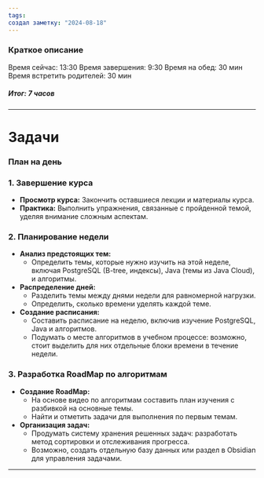 ```yaml
---
tags: 
создал заметку: "2024-08-18"
---
```

### Краткое описание

Время сейчас: 13:30
Время завершения: 9:30
Время на обед: 30 мин
Время встретить родителей: 30 мин

##### Итог: 7 часов
---

# Задачи

### План на день

### 1. Завершение курса
- **Просмотр курса:** Закончить оставшиеся лекции и материалы курса.
- **Практика:** Выполнить упражнения, связанные с пройденной темой, уделяя внимание сложным аспектам.

### 2. Планирование недели
- **Анализ предстоящих тем:**
  - Определить темы, которые нужно изучить на этой неделе, включая PostgreSQL (B-tree, индексы), Java (темы из Java Cloud), и алгоритмы.
- **Распределение дней:**
  - Разделить темы между днями недели для равномерной нагрузки.
  - Определить, сколько времени уделять каждой теме.
- **Создание расписания:**
  - Составить расписание на неделю, включив изучение PostgreSQL, Java и алгоритмов.
  - Подумать о месте алгоритмов в учебном процессе: возможно, стоит выделить для них отдельные блоки времени в течение недели.

### 3. Разработка RoadMap по алгоритмам
- **Создание RoadMap:**
  - На основе видео по алгоритмам составить план изучения с разбивкой на основные темы.
  - Найти и отметить задачи для выполнения по первым темам.
- **Организация задач:**
  - Продумать систему хранения решенных задач: разработать метод сортировки и отслеживания прогресса.
  - Возможно, создать отдельную базу данных или раздел в Obsidian для управления задачами.

---
